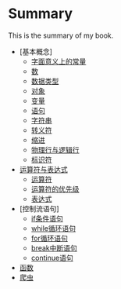 # Summary

This is the summary of my book.

* [基本概念]
	* [字面意义上的常量](基本概念/字面意义上的常量.md)
	* [数](基本概念/数.md)
	* [数据类型](基本概念/数据类型.md)
	* [对象](基本概念/对象.md)
	* [变量](基本概念/变量.md)
	* [语句](基本概念/语句.md)
	* [字符串](基本概念/字符串.md)
	* [转义符](基本概念/转义符.md)
	* [缩进](基本概念/缩进.md)
	* [物理行与逻辑行](基本概念/物理行与逻辑行.md)
	* [标识符](基本概念/标识符.md)
* [运算符与表达式](运算符与表达式/运算符与表达式.md)
	* [运算符](运算符与表达式/运算符.md) 
	* [运算符的优先级](运算符与表达式/运算符的优先级.md)
	* [表达式](运算符与表达式/表达式.md)
* [控制流语句]
	* [if条件语句](控制流/if条件语句.md)
	* [while循环语句](控制流/while循环语句.md)
	* [for循环语句](控制流/for循环语句.md)
	* [break中断语句](控制流/break中断语句.md)
	* [continue语句](控制流/continue语句.md)
* [函数](函数.md)
* [爬虫](爬虫.md)